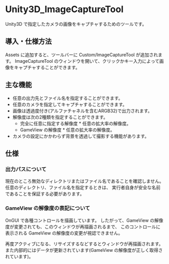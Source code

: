 # Unity3D_ImageCaptureTool

Unity3D で指定したカメラの画像をキャプチャするためのツールです。

## 導入・仕様方法

Assets に追加すると、ツールバーに Custom/ImageCaptureTool が追加されます。
ImageCaptureTool のウィンドウを開いて、クリックかキー入力によって画像をキャプチャすることができます。

## 主な機能

- 任意の出力先とファイル名を指定することができます。
- 任意のカメラを指定してキャプチャすることができます。
- 画像は透過度付き(アルファチャネルを含むARGB32)で出力されます。
- 解像度は次の2種類を指定することができます。
    - 完全に任意に指定する解像度 * 任意の拡大率の解像度。
    - GameView の解像度 * 任意の拡大率の解像度。
- カメラの設定にかかわらず背景を透過して撮影する機能があります。

## 仕様

### 出力パスについて

現在のところ無効なディレクトリまたはファイル名であることを確認しません。
任意のディレクトリ、ファイル名を指定するときは、
実行者自身が安全な名前であることを保証する必要があります。

### GameView の解像度の表記について

OnGUI で各種コントロールを描画しています。
したがって、GameView の解像度が変更されても、このウィンドウが再描画されるまで、
このコントロールに表示される GameView の解像度の変更が視認できません。

再度アクティブになる、リサイズするなどするとウィンドウが再描画されます。
また内部的にはデータが更新されています(GameView の解像度が正しく取得されています)。
